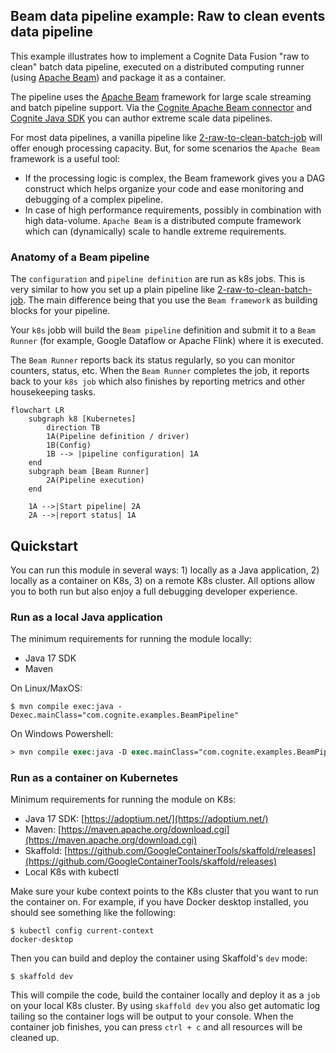 ## Beam data pipeline example: Raw to clean events data pipeline

This example illustrates how to implement a Cognite Data Fusion "raw to clean" batch data pipeline, executed on a distributed computing runner (using [Apache Beam](https://beam.apache.org)) and package it as a container.

The pipeline uses the [Apache Beam](https://beam.apache.org) framework for large scale streaming and batch pipeline support. Via the [Cognite Apache Beam connector](https://github.com/cognitedata/cdf-beam-connector-java) and [Cognite Java SDK](https://github.com/cognitedata/cdf-sdk-java) you can author extreme scale data pipelines. 

For most data pipelines, a vanilla pipeline like [2-raw-to-clean-batch-job](../02-raw-to-clean-batch-job/README.md) will offer enough processing capacity. But, for some scenarios the `Apache Beam` framework is a useful tool:
- If the processing logic is complex, the Beam framework gives you a DAG construct which helps organize your code and ease monitoring and debugging of a complex pipeline.
- In case of high performance requirements, possibly in combination with high data-volume. `Apache Beam` is a distributed compute framework which can (dynamically) scale to handle extreme requirements.

### Anatomy of a Beam pipeline

The `configuration` and `pipeline definition` are run as k8s jobs. This is very similar to how you set up a plain pipeline like [2-raw-to-clean-batch-job](../02-raw-to-clean-batch-job/README.md). The main difference being that you use the `Beam framework` as building blocks for your pipeline.

Your `k8s` jobb will build the `Beam pipeline` definition and submit it to a `Beam Runner` (for example, Google Dataflow or Apache Flink) where it is executed. 

The `Beam Runner` reports back its status regularly, so you can monitor counters, status, etc. When the `Beam Runner` completes the job, it reports back to your `k8s job` which also finishes by reporting metrics and other housekeeping tasks.

```mermaid
flowchart LR
    subgraph k8 [Kubernetes]
        direction TB
        1A(Pipeline definition / driver)
        1B(Config)
        1B --> |pipeline configuration| 1A
    end
    subgraph beam [Beam Runner]
        2A(Pipeline execution)
    end
    
    1A -->|Start pipeline| 2A
    2A -->|report status| 1A
```

## Quickstart

You can run this module in several ways: 1) locally as a Java application, 2) locally as a container on K8s, 3) on a remote K8s cluster. All options allow you to both run but also enjoy a full debugging developer experience.

### Run as a local Java application

The minimum requirements for running the module locally:
- Java 17 SDK
- Maven

On Linux/MaxOS:
```console
$ mvn compile exec:java -Dexec.mainClass="com.cognite.examples.BeamPipeline"
```

On Windows Powershell:
```ps
> mvn compile exec:java -D exec.mainClass="com.cognite.examples.BeamPipeline"
```

### Run as a container on Kubernetes

Minimum requirements for running the module on K8s:
- Java 17  SDK: [https://adoptium.net/](https://adoptium.net/)
- Maven: [https://maven.apache.org/download.cgi](https://maven.apache.org/download.cgi)
- Skaffold: [https://github.com/GoogleContainerTools/skaffold/releases](https://github.com/GoogleContainerTools/skaffold/releases)
- Local K8s with kubectl

Make sure your kube context points to the K8s cluster that you want to run the container on. For example, if you
have Docker desktop installed, you should see something like the following:
```console
$ kubectl config current-context
docker-desktop
```

Then you can build and deploy the container using Skaffold's `dev` mode:
```console
$ skaffold dev
```
This will compile the code, build the container locally and deploy it as a `job` on your local K8s cluster. By using
`skaffold dev` you also get automatic log tailing so the container logs will be output to your console. When the
container job finishes, you can press `ctrl + c` and all resources will be cleaned up.